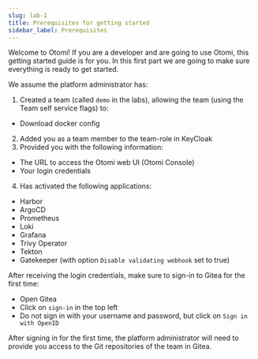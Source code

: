 ```yaml
---
slug: lab-1
title: Prerequisites for getting started
sidebar_label: Prerequisites
---
```


Welcome to Otomi! If you are a developer and are going to use Otomi, this getting started guide is for you. In this first part we are going to make sure everything is ready to get started.

We assume the platform administrator has:

1. Created a team (called `demo` in the labs), allowing the team (using the Team self service flags) to:

- Download docker config

2. Added you as a team member to the team-role in KeyCloak
3. Provided you with the following information:

- The URL to access the Otomi web UI (Otomi Console)
- Your login credentials

4. Has activated the following applications:

- Harbor
- ArgoCD
- Prometheus
- Loki
- Grafana
- Trivy Operator
- Tekton
- Gatekeeper (with option `Disable validating webhook` set to true)

After receiving the login credentials, make sure to sign-in to Gitea for the first time:

- Open Gitea
- Click on `sign-in` in the top left
- Do not sign in with your username and password, but click on `Sign in with OpenID`

After signing in for the first time, the platform administrator will need to provide you access to the Git repositories of the team in Gitea.
